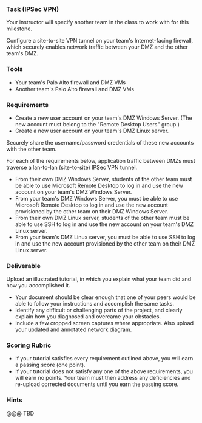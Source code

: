 ### Task (IPSec VPN)
Your instructor will specify another team in the class to work with for this milestone.

Configure a site-to-site VPN tunnel on your team's Internet-facing firewall,
which securely enables network traffic between your DMZ and the other team's DMZ.


### Tools
- Your team's Palo Alto firewall and DMZ VMs
- Another team's Palo Alto firewall and DMZ VMs

### Requirements
- Create a new user account on your team's DMZ Windows Server.
(The new account must belong to the "Remote Desktop Users" group.)
- Create a new user account on your team's DMZ Linux server.

Securely share the username/password credentials of these new accounts with the other team.

For each of the requirements below, application traffic between DMZs must traverse
a lan-to-lan (site-to-site) IPSec VPN tunnel.

- From their own DMZ Windows Server, students of the other team must be able to use
Microsoft Remote Desktop to log in and use the new account on your team's DMZ Windows Server.
- From your team's DMZ Windows Server, you must be able to use
Microsoft Remote Desktop to log in and use the new account provisioned by the other team on their DMZ Windows Server.
- From their own DMZ Linux server, students of the other team must be able to use SSH
to log in and use the new account on your team's DMZ Linux server.
- From your team's DMZ Linux server, you must be able to use SSH
to log in and use the new account provisioned by the other team on their DMZ Linux server.

### Deliverable
Upload an illustrated tutorial, in which you explain what your team did and how you accomplished it.
- Your document should be clear enough that one of your peers would be able to follow your instructions and accomplish the same tasks.
- Identify any difficult or challenging parts of the project, and clearly explain how you diagnosed and overcame your obstacles.
- Include a few cropped screen captures where appropriate. Also upload your updated and annotated network diagram.

### Scoring Rubric
- If your tutorial satisfies every requirement outlined above, you will earn a passing score (one point).
- If your tutorial does not satisfy any one of the above requirements, you will earn no points. Your team must then address any deficiencies and re-upload corrected documents until you earn the passing score.

### Hints
@@@ TBD
